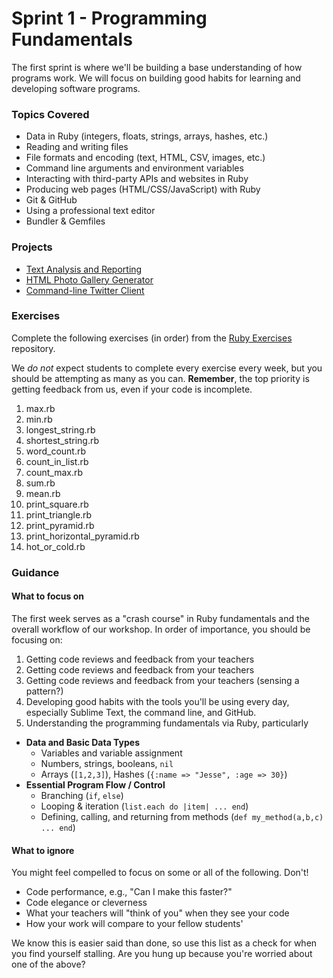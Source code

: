 # Sprint 1 - Programming Fundamentals

The first sprint is where we'll be building a base understanding of how programs work. We will focus on building good habits for learning and developing software programs.

### Topics Covered

- Data in Ruby (integers, floats, strings, arrays, hashes, etc.)
- Reading and writing files
- File formats and encoding (text, HTML, CSV, images, etc.)
- Command line arguments and environment variables
- Interacting with third-party APIs and websites in Ruby
- Producing web pages (HTML/CSS/JavaScript) with Ruby
- Git & GitHub
- Using a professional text editor
- Bundler & Gemfiles

### Projects

- [Text Analysis and Reporting][text-analysis]
- [HTML Photo Gallery Generator][photo-gallery-cli]
- [Command-line Twitter Client][twitter-client]

### Exercises

Complete the following exercises (in order) from the [Ruby Exercises][ruby-exercises] repository.

We _do not_ expect students to complete every exercise every week, but you should be attempting as many as you can. **Remember**, the top priority is getting feedback from us, even if your code is incomplete.

1. max.rb
1. min.rb
1. longest_string.rb
1. shortest_string.rb
1. word_count.rb
1. count_in_list.rb
1. count_max.rb
1. sum.rb
1. mean.rb
1. print_square.rb
1. print_triangle.rb
1. print_pyramid.rb
1. print_horizontal_pyramid.rb
1. hot_or_cold.rb

### Guidance

#### What to focus on

The first week serves as a "crash course" in Ruby fundamentals and the overall workflow of our workshop. In order of importance, you should be focusing on:

1. Getting code reviews and feedback from your teachers
1. Getting code reviews and feedback from your teachers
1. Getting code reviews and feedback from your teachers (sensing a pattern?)
1. Developing good habits with the tools you'll be using every day, especially Sublime Text, the command line, and GitHub.
1. Understanding the programming fundamentals via Ruby, particularly
  - **Data and Basic Data Types**
    - Variables and variable assignment
    - Numbers, strings, booleans, `nil`
    - Arrays (`[1,2,3]`), Hashes (`{:name => "Jesse", :age => 30}`)
  - **Essential Program Flow / Control**
    - Branching (`if`, `else`)
    - Looping & iteration (`list.each do |item| ... end`)
    - Defining, calling, and returning from methods (`def my_method(a,b,c) ... end`)

#### What to ignore

You might feel compelled to focus on some or all of the following. Don't!

- Code performance, e.g., "Can I make this faster?"
- Code elegance or cleverness
- What your teachers will "think of you" when they see your code
- How your work will compare to your fellow students'

We know this is easier said than done, so use this list as a check for when you find yourself stalling. Are you hung up because you're worried about one of the above?

<!-- Projects -->

[text-analysis]:https://github.com/codeunion/text-analysis
[photo-gallery-cli]:https://github.com/codeunion/photo-gallery-cli
[twitter-client]:https://github.com/codeunion/twitter-client

<!-- Exercises -->

[ruby-exercises]:https://github.com/codeunion/ruby-exercises
